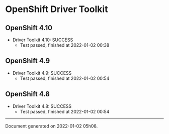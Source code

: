 
OpenShift Driver Toolkit
========================

OpenShift 4.10
--------------



* Driver Toolkit 4.10: SUCCESS
  - Test passed, finished at 2022-01-02 00:38

OpenShift 4.9
-------------



* Driver Toolkit 4.9: SUCCESS
  - Test passed, finished at 2022-01-02 00:54

OpenShift 4.8
-------------



* Driver Toolkit 4.8: SUCCESS
  - Test passed, finished at 2022-01-02 00:54

---
Document generated on 2022-01-02 05h08.
